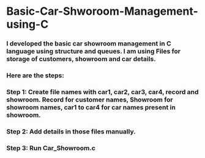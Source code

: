 # Basic-Car-Shworoom-Management-using-C
### I developed the basic car showroom management in C language using structure and queues. I am using Files for storage of customers, showroom and car details.
### Here are the steps:
### Step 1: Create file names with car1, car2, car3, car4, record and showroom. Record for customer names, Showroom for showroom names, car1 to car4 for car names present in showroom.
### Step 2: Add details in those files manually.
### Step 3: Run Car_Showroom.c
